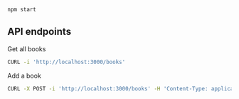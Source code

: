 ```bash
npm start
```

## API endpoints

Get all books
```bash
CURL -i 'http://localhost:3000/books'
```

Add a book
```bash
CURL -X POST -i 'http://localhost:3000/books' -H 'Content-Type: application/json' -d '{"title":"test"}'
```
